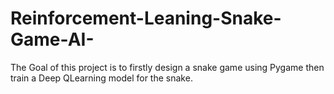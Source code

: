 # Reinforcement-Leaning-Snake-Game-AI-
The Goal of this project is to firstly design a snake game using Pygame then train a Deep QLearning model for the snake.  
